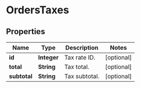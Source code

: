 

# OrdersTaxes


## Properties

Name | Type | Description | Notes
------------ | ------------- | ------------- | -------------
**id** | **Integer** | Tax rate ID. |  [optional]
**total** | **String** | Tax total. |  [optional]
**subtotal** | **String** | Tax subtotal. |  [optional]



